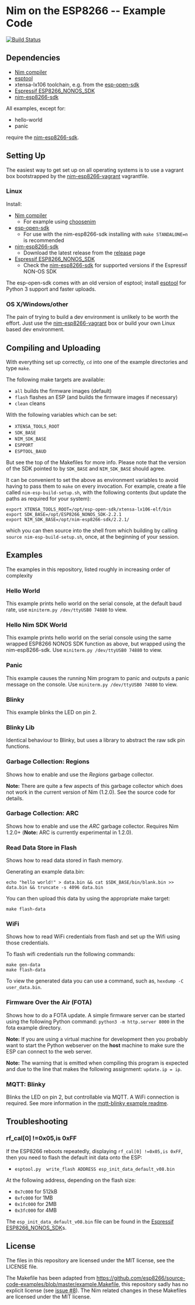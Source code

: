 # Nim on the ESP8266 -- Example Code

[![Build Status](https://travis-ci.org/clj/nim-esp8266-examples.svg?branch=master)](https://travis-ci.org/clj/nim-esp8266-examples)

## Dependencies

* [Nim compiler](https://nim-lang.org)
* [esptool](https://github.com/espressif/esptool)
* xtensa-lx106 toolchain, e.g. from the [esp-open-sdk](https://github.com/pfalcon/esp-open-sdk)
* [Espressif ESP8266_NONOS_SDK](https://github.com/espressif/ESP8266_NONOS_SDK)
* [nim-esp8266-sdk](https://github.com/clj/nim-esp8266-sdk)

All examples, except for:

* hello-world
* panic

require the [nim-esp8266-sdk](https://github.com/clj/nim-esp8266-examples).

## Setting Up

The easiest way to get set up on all operating systems is to use a vagrant box bootstrapped by the [nim-esp8266-vagrant](https://github.com/clj/nim-esp8266-vagrant) vagrantfile.

### Linux

Install:

* [Nim compiler](https://nim-lang.org)
  - For example using [choosenim](https://github.com/dom96/choosenim)
* [esp-open-sdk](https://github.com/pfalcon/esp-open-sdk)
  - For use with the nim-esp8266-sdk installing with `make STANDALONE=n` is recommended
* [nim-esp8266-sdk](https://github.com/clj/nim-esp8266-examples)
  - Download the latest release from the [release](https://github.com/clj/nim-esp8266-examples/releases) page
* [Espressif ESP8266_NONOS_SDK](https://github.com/espressif/ESP8266_NONOS_SDK)
  - Check the [nim-esp8266-sdk](https://github.com/clj/nim-esp8266-examples) for supported versions if the Espressif NON-OS SDK

The esp-open-sdk comes with an old version of esptool; install [esptool](https://github.com/espressif/esptool) for Python 3 support and faster uploads.

### OS X/Windows/other

The pain of trying to build a dev environment is unlikely to be worth the effort. Just use the [nim-esp8266-vagrant](https://github.com/clj/nim-esp8266-vagrant) box or build your own Linux based dev environment.

## Compiling and Uploading

With everything set up correctly, `cd` into one of the example directories and type `make`.

The following make targets are available:

* `all` builds the firmware images (default)
* `flash` flashes an ESP (and builds the firmware images if necessary)
* `clean` cleans

With the following variables which can be set:

* `XTENSA_TOOLS_ROOT`
* `SDK_BASE`
* `NIM_SDK_BASE`
* `ESPPORT`
* `ESPTOOL_BAUD`

But see the top of the Makefiles for more info. Please note that the version of the SDK pointed to by `SDK_BASE` and `NIM_SDK_BASE` should agree.

It can be convenient to set the above as environment variables to avoid having to pass them to `make` on every invocation. For example, create a file called `nim-esp-build-setup.sh`, with the following contents (but update the paths as required for your system):

```
export XTENSA_TOOLS_ROOT=/opt/esp-open-sdk/xtensa-lx106-elf/bin
export SDK_BASE=/opt/ESP8266_NONOS_SDK-2.2.1
export NIM_SDK_BASE=/opt/nim-esp8266-sdk/2.2.1/
```

which you can then source into the shell from which building by calling `source nim-esp-build-setup.sh`, once, at the beginning of your session.

## Examples

The examples in this repository, listed roughly in increasing order of complexity

### Hello World

This example prints hello world on the serial console, at the default baud rate, use `miniterm.py /dev/ttyUSB0 74880` to view.

### Hello Nim SDK World

This example prints hello world on the serial console using the same wrapped ESP8266 NONOS SDK function as above, but wrapped using the nim-esp8266-sdk. Use `miniterm.py /dev/ttyUSB0 74880` to view.

### Panic

This example causes the running Nim program to panic and outputs a panic message on the console. Use `miniterm.py /dev/ttyUSB0 74880` to view.

### Blinky

This example blinks the LED on pin 2.

### Blinky Lib

Identical behaviour to Blinky, but uses a library to abstract the raw sdk pin functions.

### Garbage Collection: Regions

Shows how to enable and use the *Regions* garbage collector.

**Note:** There are quite a few aspects of this garbage collector which does not work in the current version of Nim (1.2.0). See the source code for details.

### Garbage Collection: ARC

Shows how to enable and use the *ARC* garbage collector. Requires Nim 1.2.0+ (**Note:** ARC is currently experimental in 1.2.0).

### Read Data Store in Flash

Shows how to read data stored in flash memory.

Generating an example data.bin:

```
echo "hello world!" > data.bin && cat $SDK_BASE/bin/blank.bin >> data.bin && truncate -s 4096 data.bin
```

You can then upload this data by using the appropriate make target:

```
make flash-data
```

### WiFi

Shows how to read WiFi credentials from flash and set up the Wifi using those credentials.

To flash wifi credentials run the following commands:

```
make gen-data
make flash-data
```

To view the generated data you can use a command, such as, `hexdump -C user_data.bin`.

### Firmware Over the Air (FOTA)

Shows how to do a FOTA update. A simple firmware server can be started using the following Python command: `python3 -m http.server 8000` in the fota example directory.

**Note:** If you are using a virtual machine for development then you probably want to start the Python webserver on the **host** machine to make sure the ESP can connect to the web server.

**Note:** The warning that is emitted when compiling this program is expected and due to the line that makes the following assignment: `update.ip = ip`.

### MQTT: Blinky

Blinks the LED on pin 2, but controllable via MQTT. A WiFi connection is required. See more information in the [mqtt-blinky example readme](mqtt-blinky/README.md).

## Troubleshooting

### rf_cal[0] !=0x05,is 0xFF

If the ESP8266 reboots repeatedly, displaying `rf_cal[0] !=0x05,is 0xFF`, then you need to flash the default init data onto the ESP:

* `esptool.py  write_flash ADDRESS esp_init_data_default_v08.bin`

At the following address, depending on the flash size:

* `0x7c000` for 512kB
* `0xfc000` for 1MB
* `0x1fc000` for 2MB
* `0x3fc000` for 4MB

The `esp_init_data_default_v08.bin` file can be found in the [Espressif ESP8266_NONOS_SDK](https://github.com/espressif/ESP8266_NONOS_SDK)s.

## License

The files in this repository are licensed under the MIT license, see the LICENSE file.

The Makefile has been adapted from https://github.com/esp8266/source-code-examples/blob/master/example.Makefile, this repository sadly has no explicit license (see [issue #8](https://github.com/esp8266/source-code-examples/issues/8)). The Nim related changes in these Makefiles are licensed under the MIT license.
